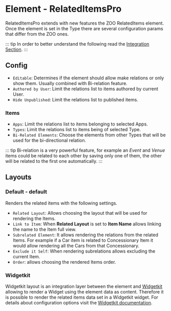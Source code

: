 # Element - RelatedItemsPro

RelatedItemsPro extends with new features the ZOO RelatedItems element. Once the element is set in the Type there are several configuration params that differ from the ZOO ones.

::: tip
In order to better understand the following read the [Integration Section](./integration.md).
:::

## Config

- `Editable`: Determines if the element should allow make relations or only show them. Usually combined with Bi-relation feature.
- `Authored by User`: Limit the relations list to items authored by current User.
- `Hide Unpublished`: Limit the relations list to published items.

### Items

- `Apps`: Limit the relations list to items belonging to selected Apps.
- `Types`: Limit the relations list to items being of selected Type.
- `Bi-Related Elements`: Choose the elements from other Types that will be used for the bi-directional relation.

::: tip
Bi-relation is a very powerful feature, for example an _Event_ and _Venue_ items could be related to each other by saving only one of them, the other will be related to the first one automatically.
:::

## Layouts

### Default - default

Renders the related items with the following settings.

- `Related Layout`: Allows choosing the layout that will be used for rendering the Items.
- `Link to Item`: When **Related Layout** is set to **Item Name** allows linking the name to the Item full view.
- `Subrelated Element`: It allows rendering the relations from the related Items. For example if a Car item is related to Concessionary Item it would allow rendering all the Cars from that Concessionary.
- `Exclude it Self`: When rendering subrelations allows excluding the current Item.
- `Order`: allows choosing the rendered Items order.

### Widgetkit

Widgetkit layout is an integration layer between the element and [Widgetkit](http://yootheme.com/widgetkit) allowing to render a Widget using the element data as content. Therefore it is possible to render the related items data set in a Widgetkit widget. For details about configuration options visit the [Widgetkit documentation](https://yootheme.com/support/widgetkit/).
